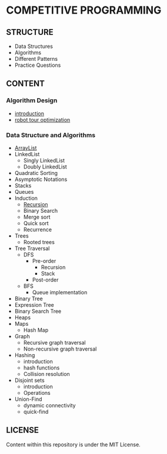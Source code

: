 # COMPETITIVE PROGRAMMING

## STRUCTURE

- Data Structures
- Algorithms
- Different Patterns
- Practice Questions

## CONTENT

### Algorithm Design

- [introduction](./algortihm-design/introduction.md)
- [robot tour optimization](./algortihm-design/robot-tour-optimization.md)

### Data Structure and Algorithms

- [ArrayList](./data-structure-and-algorithms/lists/ArrList.java)
- LinkedList
  - Singly LinkedList
  - Doubly LinkedList
- Quadratic Sorting
- Asymptotic Notations
- Stacks
- Queues
- Induction
  - [Recursion](./data-structure-and-algorithms/recursion/fibonacci.js)
  - Binary Search
  - Merge sort
  - Quick sort
  - Recurrence
- Trees
  - Rooted trees
- Tree Traversal
  - DFS
    - Pre-order
      - Recursion
      - Stack
    - Post-order
  - BFS
    - Queue implementation
- Binary Tree
- Expression Tree
- Binary Search Tree
- Heaps
- Maps
  - Hash Map
- Graph
  - Recursive graph traversal
  - Non-recursive graph traversal
- Hashing
  - introduction
  - hash functions
  - Collision resolution
- Disjoint sets
  - introduction
  - Operations
- Union-Find
  - dynamic connectivity
  - quick-find

## LICENSE

Content within this repository is under the MIT License.

